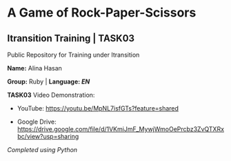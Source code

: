 # A Game of Rock-Paper-Scissors
## Itransition Training | TASK03
Public Repository for Training under Itransition 

 **Name:** Alina Hasan
 
 **Group:** Ruby | **Language: *EN***

**TASK03** 
Video Demonstration: 

* YouTube: https://youtu.be/MpNL7isfGTs?feature=shared

* Google Drive: https://drive.google.com/file/d/1VKmiJmF_MywjWmoOePrcbz3ZvQTXRxbc/view?usp=sharing 

*Completed using Python*

